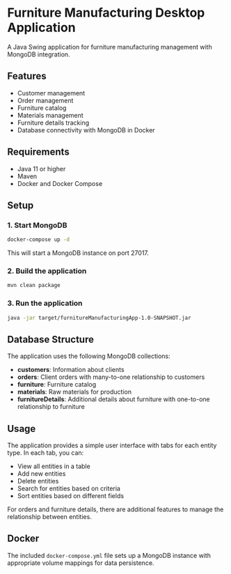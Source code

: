 # Furniture Manufacturing Desktop Application

A Java Swing application for furniture manufacturing management with MongoDB integration.

## Features

- Customer management
- Order management
- Furniture catalog
- Materials management
- Furniture details tracking
- Database connectivity with MongoDB in Docker

## Requirements

- Java 11 or higher
- Maven
- Docker and Docker Compose

## Setup

### 1. Start MongoDB

```bash
docker-compose up -d
```

This will start a MongoDB instance on port 27017.

### 2. Build the application

```bash
mvn clean package
```

### 3. Run the application

```bash
java -jar target/furnitureManufacturingApp-1.0-SNAPSHOT.jar
```

## Database Structure

The application uses the following MongoDB collections:

- **customers**: Information about clients
- **orders**: Client orders with many-to-one relationship to customers
- **furniture**: Furniture catalog
- **materials**: Raw materials for production
- **furnitureDetails**: Additional details about furniture with one-to-one relationship to furniture

## Usage

The application provides a simple user interface with tabs for each entity type. In each tab, you can:

- View all entities in a table
- Add new entities
- Delete entities
- Search for entities based on criteria
- Sort entities based on different fields

For orders and furniture details, there are additional features to manage the relationship between entities.

## Docker

The included `docker-compose.yml` file sets up a MongoDB instance with appropriate volume mappings for data persistence. 